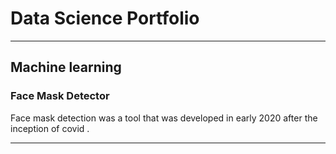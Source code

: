 # Data Science Portfolio
---
## Machine learning

### Face Mask Detector

Face mask detection was a tool that was developed in early 2020 after the inception of covid .

---




